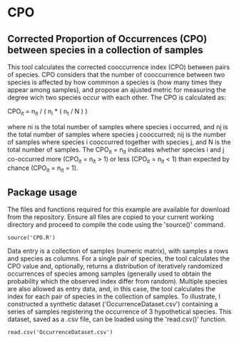 # CPO
## Corrected Proportion of Occurrences (CPO) between species in a collection of samples

This tool calculates the corrected cooccurrence index (CPO) between pairs of species. CPO considers that the number of cooccurrence between two species is affected by how commmon a species is (how many times they appear among samples), and propose an ajusted metric for measuring the degree wich two species occur with each other. The CPO is calculated as:

CPO<sub>it</sub> = n<sub>it</sub> / ( n<sub>i</sub> * ( n<sub>t</sub> / N ) )

where ni is the total number of samples where species i occurred, and nj is the total number of samples where species j cooccurred; nij is the number of samples where species i cooccurred together with species j, and N is the total number of samples. The CPO<sub>it</sub> = n<sub>it</sub> indicates whether species i and j co-occurred more (CPO<sub>it</sub> = n<sub>it</sub> > 1) or less (CPO<sub>it</sub> = n<sub>it</sub> < 1) than expected by chance (CPO<sub>it</sub> = n<sub>it</sub> = 1).


## Package usage
The files and functions required for this example are available for download from the repository. Ensure all files are copied to your current working directory and proceed to compile the code using the 'source()' command.

```{r, echo=FALSE}
source('CPO.R')
```

Data entry is a collection of samples (numeric matrix), with samples a rows and species as columns. For a single pair of species, the tool calculates the CPO value and, optionally, returns a distribution of iteratively randomized occurrences of species among samples (generally used to obtain the probability which the observed index differ from random). Multiple species are also allowed as entry data, and, in this case, the tool calculates the index for each pair of species in the collection of samples.
To illustrate, I constructed a synthetic dataset ('OccurrenceDataset.csv') containing a series of samples registering the occurrence of 3 hypothetical species. This dataset, saved as a .csv file, can be loaded using the 'read.csv()' function.

```{r, echo=FALSE}
read.csv('OccurrenceDataset.csv')
```
